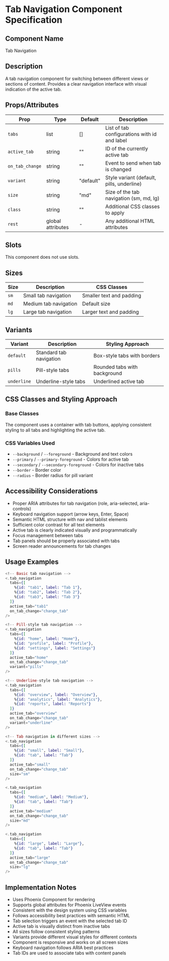 # Tab Navigation Component Specification

## Component Name
Tab Navigation

## Description
A tab navigation component for switching between different views or sections of content. Provides a clear navigation interface with visual indication of the active tab.

## Props/Attributes
| Prop | Type | Default | Description |
|------|------|---------|-------------|
| `tabs` | list | [] | List of tab configurations with id and label |
| `active_tab` | string | "" | ID of the currently active tab |
| `on_tab_change` | string | "" | Event to send when tab is changed |
| `variant` | string | "default" | Style variant (default, pills, underline) |
| `size` | string | "md" | Size of the tab navigation (sm, md, lg) |
| `class` | string | "" | Additional CSS classes to apply |
| `rest` | global attributes | - | Any additional HTML attributes |

## Slots
This component does not use slots.

## Sizes
| Size | Description | CSS Classes |
|------|-------------|-------------|
| `sm` | Small tab navigation | Smaller text and padding |
| `md` | Medium tab navigation | Default size |
| `lg` | Large tab navigation | Larger text and padding |

## Variants
| Variant | Description | Styling Approach |
|---------|-------------|------------------|
| `default` | Standard tab navigation | Box-style tabs with borders |
| `pills` | Pill-style tabs | Rounded tabs with background |
| `underline` | Underline-style tabs | Underlined active tab |

## CSS Classes and Styling Approach
### Base Classes
The component uses a container with tab buttons, applying consistent styling to all tabs and highlighting the active tab.

### CSS Variables Used
- `--background` / `--foreground` - Background and text colors
- `--primary` / `--primary-foreground` - Colors for active tab
- `--secondary` / `--secondary-foreground` - Colors for inactive tabs
- `--border` - Border color
- `--radius` - Border radius for pill variant

## Accessibility Considerations
- Proper ARIA attributes for tab navigation (role, aria-selected, aria-controls)
- Keyboard navigation support (arrow keys, Enter, Space)
- Semantic HTML structure with nav and tablist elements
- Sufficient color contrast for all text elements
- Active tab is clearly indicated visually and programmatically
- Focus management between tabs
- Tab panels should be properly associated with tabs
- Screen reader announcements for tab changes

## Usage Examples
```heex
<!-- Basic tab navigation -->
<.tab_navigation
  tabs={[
    %{id: "tab1", label: "Tab 1"},
    %{id: "tab2", label: "Tab 2"},
    %{id: "tab3", label: "Tab 3"}
  ]}
  active_tab="tab1"
  on_tab_change="change_tab"
/>

<!-- Pill-style tab navigation -->
<.tab_navigation
  tabs={[
    %{id: "home", label: "Home"},
    %{id: "profile", label: "Profile"},
    %{id: "settings", label: "Settings"}
  ]}
  active_tab="home"
  on_tab_change="change_tab"
  variant="pills"
/>

<!-- Underline-style tab navigation -->
<.tab_navigation
  tabs={[
    %{id: "overview", label: "Overview"},
    %{id: "analytics", label: "Analytics"},
    %{id: "reports", label: "Reports"}
  ]}
  active_tab="overview"
  on_tab_change="change_tab"
  variant="underline"
/>

<!-- Tab navigation in different sizes -->
<.tab_navigation
  tabs={[
    %{id: "small", label: "Small"},
    %{id: "tab", label: "Tab"}
  ]}
  active_tab="small"
  on_tab_change="change_tab"
  size="sm"
/>

<.tab_navigation
  tabs={[
    %{id: "medium", label: "Medium"},
    %{id: "tab", label: "Tab"}
  ]}
  active_tab="medium"
  on_tab_change="change_tab"
  size="md"
/>

<.tab_navigation
  tabs={[
    %{id: "large", label: "Large"},
    %{id: "tab", label: "Tab"}
  ]}
  active_tab="large"
  on_tab_change="change_tab"
  size="lg"
/>
```

## Implementation Notes
- Uses Phoenix Component for rendering
- Supports global attributes for Phoenix LiveView events
- Consistent with the design system using CSS variables
- Follows accessibility best practices with semantic HTML
- Tab selection triggers an event with the selected tab ID
- Active tab is visually distinct from inactive tabs
- All sizes follow consistent styling patterns
- Variants provide different visual styles for different contexts
- Component is responsive and works on all screen sizes
- Keyboard navigation follows ARIA best practices
- Tab IDs are used to associate tabs with content panels